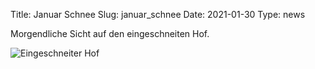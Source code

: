 Title: Januar Schnee
Slug: januar_schnee
Date: 2021-01-30
Type: news

Morgendliche Sicht auf den eingeschneiten Hof.

<img src="/images/21_jan.png" alt="Eingeschneiter Hof"/>
